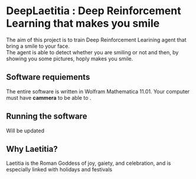 # DeepLaetitia : Deep Reinforcement Learning that makes you smile

The aim of this project is to train Deep Reinforcement Learining agent that bring a smile to your face.  
The agent is able to detect whether you are smiling or not and then, by showing you some pictures, hoply makes you smile.

## Software requiements
The entire software is written in Wolfram Mathematica 11.01. 
Your computer must have **cammera** to be able to . 

## Running  the software
Will be updated
 
## Why Laetitia? 
Laetitia is the Roman Goddess of joy, gaiety, and celebration, and is especially linked with holidays and festivals

